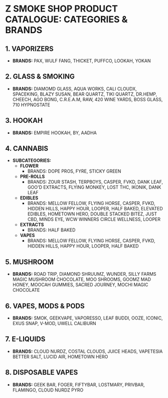 # Z SMOKE SHOP PRODUCT CATALOGUE: CATEGORIES & BRANDS

## 1. VAPORIZERS
- **BRANDS:** PAX, WULF FANG, THICKET, PUFFCO, LOOKAH, YOKAN

## 2. GLASS & SMOKING
- **BRANDS:** DIAMOMD GLASS, AQUA WORKS, CALI CLOUDX, SPACEKING, BLAZY SUSAN, BEAR QUARTZ, TIKI QUARTZ, DR.HEMP, CHEECH, AGO BONG, C.R.E.A.M, RAW, 420 WINE YARDS, BOSS GLASS, 710 HYPNOSTATE

## 3. HOOKAH
- **BRANDS:** EMPIRE HOOKAH, BY, AADHA

## 4. CANNABIS
- **SUBCATEGORIES:**
  - **FLOWER**
    - BRANDS: DOPE PROS, FYRE, STICKY GREEN
  - **PRE-ROLLS**
    - BRANDS: ZOUR STASH, TERPBOYS, CASPER, FVKD, DANK LEAF, GOO'D EXTRACTS, FLYING MONKEY, LOST THC, IKONIK, DANK LEAF
  - **EDIBLES**
    - BRANDS: MELLOW FELLOW, FLYING HORSE, CASPER, FVKD, HIDDEN HILLS, HAPPY HOUR, LOOPER, HALF BAKED, ELEVATED EDIBLES, HOMETOWN HERO, DOUBLE STACKED BITEZ, JUST CBD, MINDS EYE, WCW WINNERS CIRCLE WELLNESS, LOOPER
  - **EXTRACTS**
    - BRANDS: HALF BAKED
  - **VAPES**
    - BRANDS: MELLOW FELLOW, FLYING HORSE, CASPER, FVKD, HIDDEN HILLS, HAPPY HOUR, LOOPER, HALF BAKED

## 5. MUSHROOM
- **BRANDS:** ROAD TRIP, DIAMOND SHRUUMZ, WUNDER, SILLY FARMS MAGIC MUSHROOM CHOCOLATE, MOO SHROOMS, GOOMZ MAD HONEY, MOOCAH GUMMIES, SACRED JOURNEY, MOCHI MAGIC CHOCOLATE

## 6. VAPES, MODS & PODS
- **BRANDS:** SMOK, GEEKVAPE, VAPORESSO, LEAF BUDDI, OOZE, ICONIC, EXUS SNAP, V-MOD, UWELL CALIBURN

## 7. E-LIQUIDS
- **BRANDS:** CLOUD NURDZ, COSTAL CLOUDS, JUICE HEADS, VAPETESIA BETTER SALT, LUCID AIR, HOMETOWN HERO

## 8. DISPOSABLE VAPES
- **BRANDS:** GEEK BAR, FOGER, FIFTYBAR, LOSTMARY, PRIVBAR, FLAMINGO, CLOUD NURDZ PYRO 